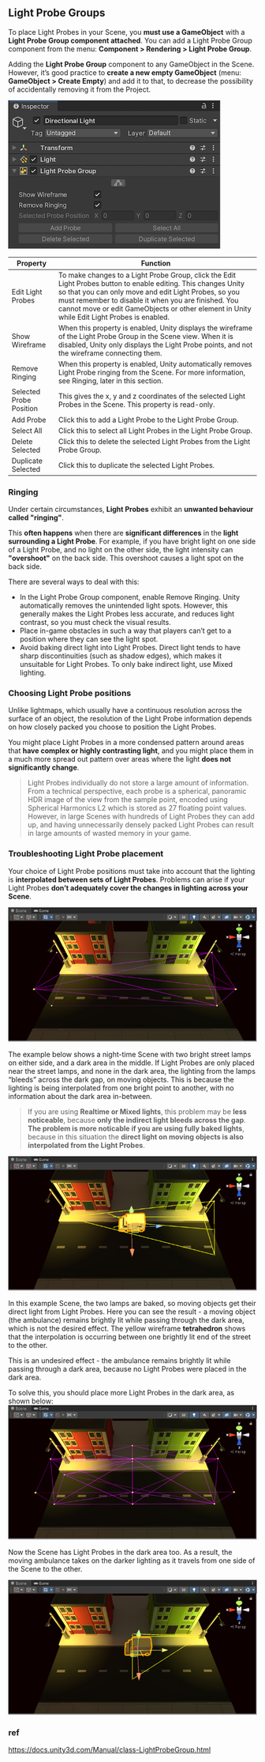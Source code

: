 ## Light Probe Groups

To place Light Probes in your Scene, you **must use a GameObject** with a **Light Probe Group component attached**. You can add a Light Probe Group component from the menu: **Component > Rendering > Light Probe Group**.

Adding the **Light Probe Group** component to any GameObject in the Scene. However, it’s good practice to **create a new empty GameObject** (menu: **GameObject > Create Empty**) and add it to that, to decrease the possibility of accidentally removing it from the Project.

![](../img/class-LightProbeGroup.png)

| Property | Function |
| --- | --- |
| Edit Light Probes | To make changes to a Light Probe Group, click the Edit Light Probes button to enable editing. This changes Unity so that you can only move and edit Light Probes, so you must remember to disable it when you are finished. You cannot move or edit GameObjects or other element in Unity while Edit Light Probes is enabled. |
| Show Wireframe | When this property is enabled, Unity displays the wireframe of the Light Probe Group in the Scene view. When it is disabled, Unity only displays the Light Probe points, and not the wireframe connecting them. |
| Remove Ringing | When this property is enabled, Unity automatically removes Light Probe ringing from the Scene. For more information, see Ringing, later in this section. |
| Selected Probe Position | This gives the x, y and z coordinates of the selected Light Probes in the Scene. This property is read-only. |
| Add Probe | Click this to add a Light Probe to the Light Probe Group. |
| Select All | Click this to select all Light Probes in the Light Probe Group. |
| Delete Selected | Click this to delete the selected Light Probes from the Light Probe Group. |
| Duplicate Selected | Click this to duplicate the selected Light Probes. |



### Ringing 
Under certain circumstances, **Light Probes** exhibit an **unwanted behaviour called "ringing"**.

This **often happens** when there are **significant differences** in the **light surrounding a Light Probe**. For example, if you have bright light on one side of a Light Probe, and no light on the other side, the light intensity can **"overshoot"** on the back side. This overshoot causes a light spot on the back side.

There are several ways to deal with this:

- In the Light Probe Group component, enable Remove Ringing. Unity automatically removes the unintended light spots. However, this generally makes the Light Probes less accurate, and reduces light contrast, so you must check the visual results.
- Place in-game obstacles in such a way that players can’t get to a position where they can see the light spot.
- Avoid baking direct light into Light Probes. Direct light tends to have sharp discontinuities (such as shadow edges), which makes it unsuitable for Light Probes. To only bake indirect light, use Mixed lighting.


### Choosing Light Probe positions
Unlike lightmaps, which usually have a continuous resolution across the surface of an object, the resolution of the Light Probe information depends on how closely packed you choose to position the Light Probes.


You might place Light Probes in a more condensed pattern around areas that **have complex or highly contrasting light**, and you might place them in a much more spread out pattern over areas where the light **does not significantly change**.


> Light Probes individually do not store a large amount of information. From a technical perspective, each probe is a spherical, panoramic HDR image of the view from the sample point, encoded using Spherical Harmonics L2 which is stored as 27 floating point values. However, in large Scenes with hundreds of Light Probes they can add up, and having unnecessarily densely packed Light Probes can result in large amounts of wasted memory in your game.

### Troubleshooting Light Probe placement
Your choice of Light Probe positions must take into account that the lighting is **interpolated between sets of Light Probes**. Problems can arise if your Light Probes **don’t adequately cover the changes in lighting across your Scene**.


![](../img/class-LightProbeGroup-12.png)

The example below shows a night-time Scene with two bright street lamps on either side, and a dark area in the middle. If Light Probes are only placed near the street lamps, and none in the dark area, the lighting from the lamps “bleeds” across the dark gap, on moving objects. This is because the lighting is being interpolated from one bright point to another, with no information about the dark area in-between.

> If you are using **Realtime or Mixed lights**, this problem may be **less noticeable**, because **only the indirect light bleeds across the gap**. **The problem is more noticable if you are using fully baked lights**, because in this situation the **direct light on moving objects is also interpolated from the Light Probes**. 


![](../img/class-LightProbeGroup-13.png)

In this example Scene, the two lamps are baked, so moving objects get their direct light from Light Probes. Here you can see the result - a moving object (the ambulance) remains brightly lit while passing through the dark area, which is not the desired effect. The yellow wireframe **tetrahedron** shows that the interpolation is occurring between one brightly lit end of the street to the other.

This is an undesired effect - the ambulance remains brightly lit while passing through a dark area, because no Light Probes were placed in the dark area.

To solve this, you should place more Light Probes in the dark area, as shown below:
![](../img/class-LightProbeGroup-14.png)


Now the Scene has Light Probes in the dark area too. As a result, the moving ambulance takes on the darker lighting as it travels from one side of the Scene to the other.

![](../img/class-LightProbeGroup-15.png)

### ref
https://docs.unity3d.com/Manual/class-LightProbeGroup.html

